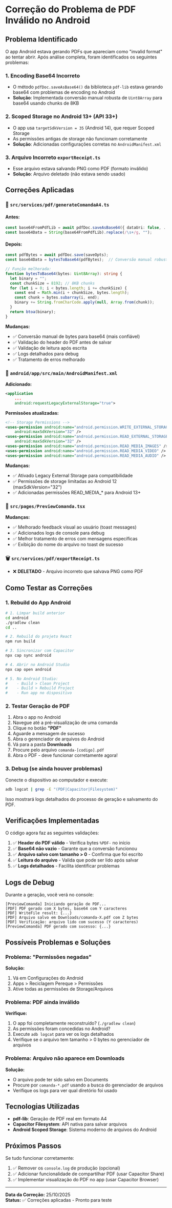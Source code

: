 # Correção do Problema de PDF Inválido no Android

## Problema Identificado

O app Android estava gerando PDFs que apareciam como "invalid format" ao tentar abrir. Após análise completa, foram identificados os seguintes problemas:

### 1. **Encoding Base64 Incorreto**
- O método `pdfDoc.saveAsBase64()` da biblioteca `pdf-lib` estava gerando base64 com problemas de encoding no Android
- **Solução**: Implementada conversão manual robusta de `Uint8Array` para base64 usando chunks de 8KB

### 2. **Scoped Storage no Android 13+ (API 33+)**
- O app usa `targetSdkVersion = 35` (Android 14), que requer Scoped Storage
- As permissões antigas de storage não funcionam corretamente
- **Solução**: Adicionadas configurações corretas no `AndroidManifest.xml`

### 3. **Arquivo Incorreto `exportReceipt.ts`**
- Esse arquivo estava salvando PNG como PDF (formato inválido)
- **Solução**: Arquivo deletado (não estava sendo usado)

## Correções Aplicadas

### 📁 `src/services/pdf/generateComandaA4.ts`

#### Antes:
```typescript
const base64FromPdfLib = await pdfDoc.saveAsBase64({ dataUri: false, ...saveOpts });
const base64Data = String(base64FromPdfLib).replace(/\s+/g, "");
```

#### Depois:
```typescript
const pdfBytes = await pdfDoc.save(saveOpts);
const base64Data = bytesToBase64(pdfBytes);  // Conversão manual robusta

// Função melhorada:
function bytesToBase64(bytes: Uint8Array): string {
  let binary = "";
  const chunkSize = 8192; // 8KB chunks
  for (let i = 0; i < bytes.length; i += chunkSize) {
    const end = Math.min(i + chunkSize, bytes.length);
    const chunk = bytes.subarray(i, end);
    binary += String.fromCharCode.apply(null, Array.from(chunk));
  }
  return btoa(binary);
}
```

**Mudanças:**
- ✅ Conversão manual de bytes para base64 (mais confiável)
- ✅ Validação do header do PDF antes de salvar
- ✅ Validação de leitura após escrita
- ✅ Logs detalhados para debug
- ✅ Tratamento de erros melhorado

### 📁 `android/app/src/main/AndroidManifest.xml`

**Adicionado:**
```xml
<application
    ...
    android:requestLegacyExternalStorage="true">
```

**Permissões atualizadas:**
```xml
<!-- Storage Permissions -->
<uses-permission android:name="android.permission.WRITE_EXTERNAL_STORAGE"
    android:maxSdkVersion="32" />
<uses-permission android:name="android.permission.READ_EXTERNAL_STORAGE"
    android:maxSdkVersion="32" />
<uses-permission android:name="android.permission.READ_MEDIA_IMAGES" />
<uses-permission android:name="android.permission.READ_MEDIA_VIDEO" />
<uses-permission android:name="android.permission.READ_MEDIA_AUDIO" />
```

**Mudanças:**
- ✅ Ativado Legacy External Storage para compatibilidade
- ✅ Permissões de storage limitadas ao Android 12 (maxSdkVersion="32")
- ✅ Adicionadas permissões READ_MEDIA_* para Android 13+

### 📁 `src/pages/PreviewComanda.tsx`

**Mudanças:**
- ✅ Melhorado feedback visual ao usuário (toast messages)
- ✅ Adicionados logs de console para debug
- ✅ Melhor tratamento de erros com mensagens específicas
- ✅ Exibição do nome do arquivo no toast de sucesso

### 🗑️ `src/services/pdf/exportReceipt.ts`

- ❌ **DELETADO** - Arquivo incorreto que salvava PNG como PDF

## Como Testar as Correções

### 1. Rebuild do App Android

```bash
# 1. Limpar build anterior
cd android
./gradlew clean
cd ..

# 2. Rebuild do projeto React
npm run build

# 3. Sincronizar com Capacitor
npx cap sync android

# 4. Abrir no Android Studio
npx cap open android

# 5. No Android Studio:
#    - Build > Clean Project
#    - Build > Rebuild Project
#    - Run app no dispositivo
```

### 2. Testar Geração de PDF

1. Abra o app no Android
2. Navegue até a pré-visualização de uma comanda
3. Clique no botão **"PDF"**
4. Aguarde a mensagem de sucesso
5. Abra o gerenciador de arquivos do Android
6. Vá para a pasta **Downloads**
7. Procure pelo arquivo `comanda-[codigo].pdf`
8. Abra o PDF - deve funcionar corretamente agora!

### 3. Debug (se ainda houver problemas)

Conecte o dispositivo ao computador e execute:

```bash
adb logcat | grep -E "(PDF|Capacitor|Filesystem)"
```

Isso mostrará logs detalhados do processo de geração e salvamento do PDF.

## Verificações Implementadas

O código agora faz as seguintes validações:

1. ✅ **Header do PDF válido** - Verifica bytes `%PDF-` no início
2. ✅ **Base64 não vazio** - Garante que a conversão funcionou
3. ✅ **Arquivo salvo com tamanho > 0** - Confirma que foi escrito
4. ✅ **Leitura do arquivo** - Valida que pode ser lido após salvar
5. ✅ **Logs detalhados** - Facilita identificar problemas

## Logs de Debug

Durante a geração, você verá no console:

```
[PreviewComanda] Iniciando geração de PDF...
[PDF] PDF gerado com X bytes, base64 com Y caracteres
[PDF] WriteFile result: {...}
[PDF] Arquivo salvo em Downloads/comanda-X.pdf com Z bytes
[PDF] Verificação: arquivo lido com sucesso (Y caracteres)
[PreviewComanda] PDF gerado com sucesso: {...}
```

## Possíveis Problemas e Soluções

### Problema: "Permissões negadas"

**Solução:**
1. Vá em Configurações do Android
2. Apps > Reciclagem Pereque > Permissões
3. Ative todas as permissões de Storage/Arquivos

### Problema: PDF ainda inválido

**Verifique:**
1. O app foi completamente reconstruído? (`./gradlew clean`)
2. As permissões foram concedidas no Android?
3. Execute `adb logcat` para ver os logs detalhados
4. Verifique se o arquivo tem tamanho > 0 bytes no gerenciador de arquivos

### Problema: Arquivo não aparece em Downloads

**Solução:**
- O arquivo pode ter sido salvo em Documents
- Procure por `comanda-*.pdf` usando a busca do gerenciador de arquivos
- Verifique os logs para ver qual diretório foi usado

## Tecnologias Utilizadas

- **pdf-lib**: Geração de PDF real em formato A4
- **Capacitor Filesystem**: API nativa para salvar arquivos
- **Android Scoped Storage**: Sistema moderno de arquivos do Android

## Próximos Passos

Se tudo funcionar corretamente:

1. ✅ Remover os `console.log` de produção (opcional)
2. ✅ Adicionar funcionalidade de compartilhar PDF (usar Capacitor Share)
3. ✅ Implementar visualização do PDF no app (usar Capacitor Browser)

---

**Data da Correção:** 25/10/2025  
**Status:** ✅ Correções aplicadas - Pronto para teste

